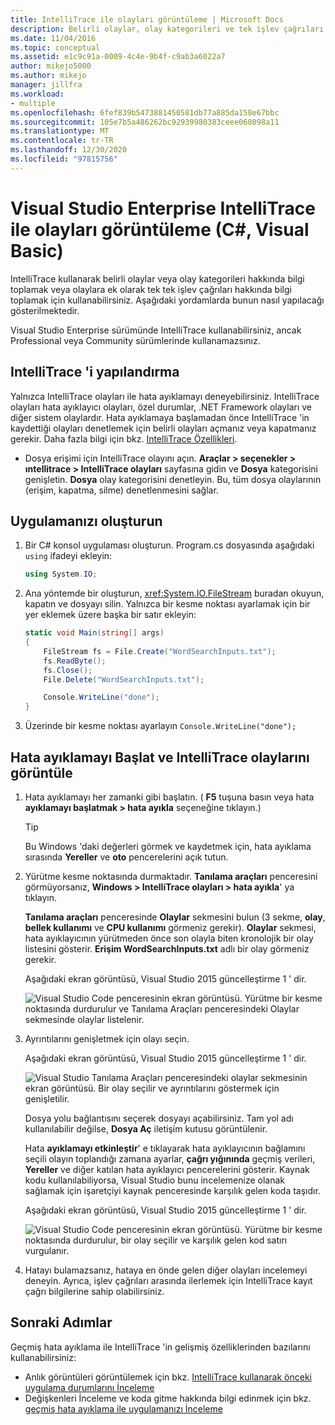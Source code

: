 ```yaml
---
title: IntelliTrace ile olayları görüntüleme | Microsoft Docs
description: Belirli olaylar, olay kategorileri ve tek işlev çağrıları hakkında veri toplamak için Visual Studio Enterprise IntelliTrace 'i kullanmayı öğrenin.
ms.date: 11/04/2016
ms.topic: conceptual
ms.assetid: e1c9c91a-0009-4c4e-9b4f-c9ab3a6022a7
author: mikejo5000
ms.author: mikejo
manager: jillfra
ms.workload:
- multiple
ms.openlocfilehash: 6fef839b5473881450581db77a885da158e67bbc
ms.sourcegitcommit: 105e7b5a486262bc92939980383ceee068098a11
ms.translationtype: MT
ms.contentlocale: tr-TR
ms.lasthandoff: 12/30/2020
ms.locfileid: "97815756"
---
```

# <a name="view-events-with-intellitrace-in-visual-studio-enterprise-c-visual-basic"></a>Visual Studio Enterprise IntelliTrace ile olayları görüntüleme (C#, Visual Basic)

IntelliTrace kullanarak belirli olaylar veya olay kategorileri hakkında bilgi toplamak veya olaylara ek olarak tek tek işlev çağrıları hakkında bilgi toplamak için kullanabilirsiniz. Aşağıdaki yordamlarda bunun nasıl yapılacağı gösterilmektedir.

Visual Studio Enterprise sürümünde IntelliTrace kullanabilirsiniz, ancak Professional veya Community sürümlerinde kullanamazsınız.

## <a name="configure-intellitrace"></a><a name="GettingStarted"></a> IntelliTrace 'i yapılandırma

Yalnızca IntelliTrace olayları ile hata ayıklamayı deneyebilirsiniz. IntelliTrace olayları hata ayıklayıcı olayları, özel durumlar, .NET Framework olayları ve diğer sistem olaylardır. Hata ayıklamaya başlamadan önce IntelliTrace 'in kaydettiği olayları denetlemek için belirli olayları açmanız veya kapatmanız gerekir. Daha fazla bilgi için bkz. [IntelliTrace Özellikleri](../debugger/intellitrace-features.md).

- Dosya erişimi için IntelliTrace olayını açın. **Araçlar > seçenekler > ıntellitrace > IntelliTrace olayları** sayfasına gidin ve **Dosya** kategorisini genişletin. **Dosya** olay kategorisini denetleyin. Bu, tüm dosya olaylarının (erişim, kapatma, silme) denetlenmesini sağlar.

## <a name="create-your-app"></a>Uygulamanızı oluşturun

1. Bir C# konsol uygulaması oluşturun. Program.cs dosyasında aşağıdaki `using` ifadeyi ekleyin:

    ```csharp
    using System.IO;
    ```

2. Ana yöntemde bir oluşturun, <xref:System.IO.FileStream> buradan okuyun, kapatın ve dosyayı silin. Yalnızca bir kesme noktası ayarlamak için bir yer eklemek üzere başka bir satır ekleyin:

    ```csharp
    static void Main(string[] args)
    {
        FileStream fs = File.Create("WordSearchInputs.txt");
        fs.ReadByte();
        fs.Close();
        File.Delete("WordSearchInputs.txt");

        Console.WriteLine("done");
    }
    ```

3. Üzerinde bir kesme noktası ayarlayın `Console.WriteLine("done");`

## <a name="start-debugging-and-view-intellitrace-events"></a>Hata ayıklamayı Başlat ve IntelliTrace olaylarını görüntüle

1. Hata ayıklamayı her zamanki gibi başlatın. ( **F5** tuşuna basın veya hata **ayıklamayı başlatmak > hata ayıkla** seçeneğine tıklayın.)

    > [!TIP]
    > Bu Windows 'daki değerleri görmek ve kaydetmek için, hata ayıklama sırasında **Yereller** ve **oto** pencerelerini açık tutun.

2. Yürütme kesme noktasında durmaktadır. **Tanılama araçları** penceresini görmüyorsanız, **Windows > IntelliTrace olayları > hata ayıkla**' ya tıklayın.

    **Tanılama araçları** penceresinde **Olaylar** sekmesini bulun (3 sekme, **olay**, **bellek kullanımı** ve **CPU kullanımı** görmeniz gerekir). **Olaylar** sekmesi, hata ayıklayıcının yürütmeden önce son olayla biten kronolojik bir olay listesini gösterir. **Erişim WordSearchInputs.txt** adlı bir olay görmeniz gerekir.

    Aşağıdaki ekran görüntüsü, Visual Studio 2015 güncelleştirme 1 ' dir.

    ![Visual Studio Code penceresinin ekran görüntüsü. Yürütme bir kesme noktasında durdurulur ve Tanılama Araçları penceresindeki Olaylar sekmesinde olaylar listelenir.](../debugger/media/intellitrace-update1.png)

3. Ayrıntılarını genişletmek için olayı seçin.

    Aşağıdaki ekran görüntüsü, Visual Studio 2015 güncelleştirme 1 ' dir.

    ![Visual Studio Tanılama Araçları penceresindeki olaylar sekmesinin ekran görüntüsü. Bir olay seçilir ve ayrıntılarını göstermek için genişletilir.](../debugger/media/intellitraceupdate1-singleevent.png)

    Dosya yolu bağlantısını seçerek dosyayı açabilirsiniz. Tam yol adı kullanılabilir değilse, **Dosya Aç** iletişim kutusu görüntülenir.

    Hata **ayıklamayı etkinleştir**' e tıklayarak hata ayıklayıcının bağlamını seçili olayın toplandığı zamana ayarlar, **çağrı yığınında** geçmiş verileri, **Yereller** ve diğer katılan hata ayıklayıcı pencerelerini gösterir. Kaynak kodu kullanılabiliyorsa, Visual Studio bunu incelemenize olanak sağlamak için işaretçiyi kaynak penceresinde karşılık gelen koda taşıdır.

    Aşağıdaki ekran görüntüsü, Visual Studio 2015 güncelleştirme 1 ' dir.

    ![Visual Studio Code penceresinin ekran görüntüsü. Yürütme bir kesme noktasında durdurulur, bir olay seçilir ve karşılık gelen kod satırı vurgulanır.](../debugger/media/historicaldebugging-update1.png)

4. Hatayı bulamazsanız, hataya en önde gelen diğer olayları incelemeyi deneyin. Ayrıca, işlev çağrıları arasında ilerlemek için IntelliTrace kayıt çağrı bilgilerine sahip olabilirsiniz.

## <a name="next-steps"></a>Sonraki Adımlar

Geçmiş hata ayıklama ile IntelliTrace 'in gelişmiş özelliklerinden bazılarını kullanabilirsiniz:

- Anlık görüntüleri görüntülemek için bkz. [IntelliTrace kullanarak önceki uygulama durumlarını İnceleme](../debugger/view-historical-application-state.md)
- Değişkenleri İnceleme ve koda gitme hakkında bilgi edinmek için bkz. [geçmiş hata ayıklama ile uygulamanızı İnceleme](../debugger/historical-debugging-inspect-app.md)
